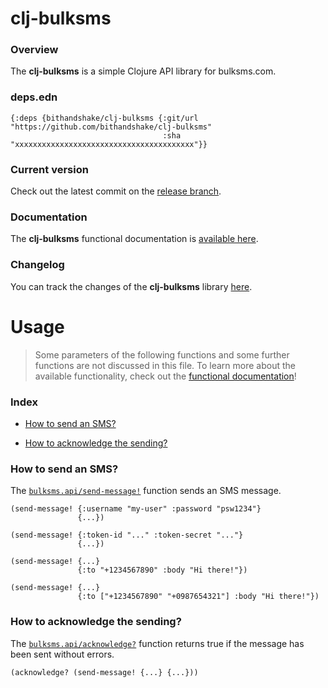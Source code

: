 
# clj-bulksms

### Overview

The <strong>clj-bulksms</strong> is a simple Clojure API library for bulksms.com.

### deps.edn

```
{:deps {bithandshake/clj-bulksms {:git/url "https://github.com/bithandshake/clj-bulksms"
                                  :sha     "xxxxxxxxxxxxxxxxxxxxxxxxxxxxxxxxxxxxxxxx"}}
```

### Current version

Check out the latest commit on the [release branch](https://github.com/bithandshake/clj-bulksms/tree/release).

### Documentation

The <strong>clj-bulksms</strong> functional documentation is [available here](https://bithandshake.github.io/clj-bulksms).

### Changelog

You can track the changes of the <strong>clj-bulksms</strong> library [here](CHANGES.md).

# Usage

> Some parameters of the following functions and some further functions are not discussed in this file.
  To learn more about the available functionality, check out the [functional documentation](documentation/COVER.md)!

### Index

- [How to send an SMS?](#how-to-send-an-sms)

- [How to acknowledge the sending?](#how-to-acknowledge-the-sending)

### How to send an SMS?

The [`bulksms.api/send-message!`](documentation/clj/bulksms/API.md/#send-message)
function sends an SMS message.

```
(send-message! {:username "my-user" :password "psw1234"}
               {...})
```

```
(send-message! {:token-id "..." :token-secret "..."}
               {...})
```

```
(send-message! {...}
               {:to "+1234567890" :body "Hi there!"})

```

```
(send-message! {...}
               {:to ["+1234567890" "+0987654321"] :body "Hi there!"})
```

### How to acknowledge the sending?

The [`bulksms.api/acknowledge?`](documentation/clj/bulksms/API.md/#acknowledge)
function returns true if the message has been sent without errors.

```
(acknowledge? (send-message! {...} {...}))
```
